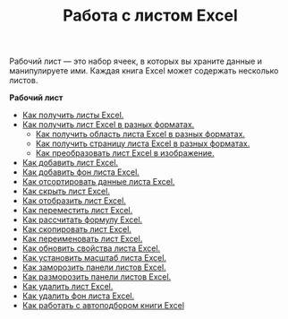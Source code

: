 ﻿---
title: Работа с листом Excel
second_title: Aspose.Cells Cloud Documen
linktitle: Рабочий лист
type: docs
url: /ru/worksheets/
aliases: [/working-with-worksheets/]
keywords: Working with worksheet on an Excel workbook
description: Aspose.Cells Cloud REST API поддерживает работу с листом в книге Excel. SDK поддерживает различные языки разработки. К ним относятся Android, C#, Go, Java, NodeJS, Perl, PHP, Python, Ruby и Swift.
weight: 100
---
Рабочий лист — это набор ячеек, в которых вы храните данные и манипулируете ими. Каждая книга Excel может содержать несколько листов.

**Рабочий лист**

- [Как получить листы Excel.](/cells/ru/worksheets/get-all/)
- [Как получить лист Excel в разных форматах.](/cells/ru/worksheets/get/) 
    - [Как получить область листа Excel в разных форматах.](/cells/ru/worksheets/area-to-different-formats/)
    - [Как получить страницу листа Excel в разных форматах.](/cells/ru/get-worksheet-for-page-index/) 
    - [Как преобразовать лист Excel в изображение.](/cells/ru/worksheets/to-image/)
- [Как добавить лист Excel.](/cells/ru/worksheets/add/)
- [Как добавить фон листа Excel.](/cells/ru/worksheets/background/add/) 
- [Как отсортировать данные листа Excel.](/cells/ru/worksheets/sort-data/) 
- [Как скрыть лист Excel.](/cells/ru/worksheets/hide/)
- [Как отобразить лист Excel.](/cells/ru/worksheets/unhide/)
- [Как переместить лист Excel.](/cells/ru/worksheets/move/)
- [Как рассчитать формулу Excel.](/cells/ru/worksheets/calculate-formula/)
- [Как скопировать лист Excel.](/cells/ru/worksheets/copy/)
- [Как переименовать лист Excel.](/cells/ru/worksheets/rename/)
- [Как обновить свойства листа Excel.](/cells/ru/worksheets/update-properties/)
- [Как установить масштаб листа Excel.](/cells/ru/worksheets/zoom/)
- [Как заморозить панели листов Excel.](/cells/ru/worksheets/freeze-panes/)
- [Как разморозить панели листов Excel.](/cells/ru/worksheets/unfreeze-panes/)
- [Как удалить лист Excel.](/cells/ru/worksheets/delete/)
- [Как удалить фон листа Excel.](/cells/ru/worksheets/background/delete/)
- [ Как работать с автоподбором книги Excel](/cells/ru/worksheets/autofit/)

